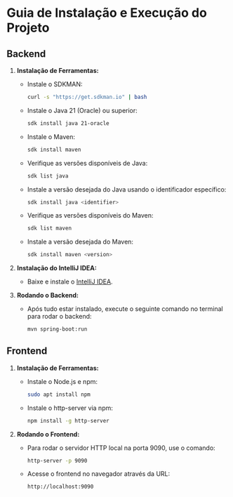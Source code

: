 # Guia de Instalação e Execução do Projeto

## Backend

1. **Instalação de Ferramentas:**
    - Instale o SDKMAN:
      ```bash
      curl -s "https://get.sdkman.io" | bash
      ```
    - Instale o Java 21 (Oracle) ou superior:
      ```bash
      sdk install java 21-oracle
      ```
    - Instale o Maven:
      ```bash
      sdk install maven
      ```
    - Verifique as versões disponíveis de Java:
      ```bash
      sdk list java
      ```
    - Instale a versão desejada do Java usando o identificador específico:
      ```bash
      sdk install java <identifier>
      ```
    - Verifique as versões disponíveis do Maven:
      ```bash
      sdk list maven
      ```
    - Instale a versão desejada do Maven:
      ```bash
      sdk install maven <version>
      ```

2. **Instalação do IntelliJ IDEA:**
    - Baixe e instale o [IntelliJ IDEA](https://www.jetbrains.com/idea/).

3. **Rodando o Backend:**
    - Após tudo estar instalado, execute o seguinte comando no terminal para rodar o backend:
      ```bash
      mvn spring-boot:run
      ```

## Frontend

1. **Instalação de Ferramentas:**
    - Instale o Node.js e npm:
      ```bash
      sudo apt install npm
      ```
    - Instale o http-server via npm:
      ```bash
      npm install -g http-server
      ```

2. **Rodando o Frontend:**
    - Para rodar o servidor HTTP local na porta 9090, use o comando:
      ```bash
      http-server -p 9090
      ```
    - Acesse o frontend no navegador através da URL:
      ```bash
      http://localhost:9090
      ```
